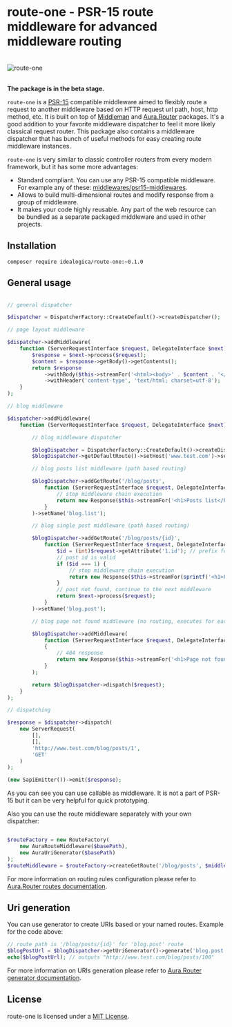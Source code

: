 # route-one - PSR-15 route middleware for advanced middleware routing

<br /><img alt="route-one" title="route-one" src="http://storage3.static.itmages.com/i/17/0704/h_1499201379_3971410_182da2e922.png"><br /><br />

**The package is in the beta stage.**

`route-one` is a [PSR-15](https://github.com/http-interop/http-middleware) compatible middleware aimed to 
flexibly route a request to another middleware based on HTTP request url path, host, http method, etc. 
It is built on top of [Middleman](https://github.com/mindplay-dk/middleman) and [Aura.Router](https://github.com/auraphp/Aura.Router) packages.
It's a good addition to your favorite middleware dispatcher to feel it more likely classical request router.
This package also contains a middleware dispatcher that has bunch of useful methods for easy creating route middleware instances.

`route-one` is very similar to classic controller routers from every modern framework, but it has some more advantages:
- Standard compliant. You can use any PSR-15 compatible middleware. For example any of these: [middlewares/psr15-middlewares](https://github.com/middlewares/psr15-middlewares).
- Allows to build multi-dimensional routes and modify response from a group of middleware.
- It makes your code highly reusable. Any part of the web resource can be bundled as a separate packaged middleware and used 
in other projects.

## Installation
 
```composer require idealogica/route-one:~0.1.0```
 
## General usage
 
```php

// general dispatcher

$dispatcher = DispatcherFactory::CreateDefault()->createDispatcher();

// page layout middleware

$dispatcher->addMiddleware(
    function (ServerRequestInterface $request, DelegateInterface $next) {
        $response = $next->process($request);
        $content = $response->getBody()->getContents();
        return $response
            ->withBody($this->streamFor('<html><body>' . $content . '</body></html>'))
            ->withHeader('content-type', 'text/html; charset=utf-8');
    }
);

// blog middleware

$dispatcher->addMiddleware(
    function (ServerRequestInterface $request, DelegateInterface $next) {

        // blog middleware dispatcher

        $blogDispatcher = DispatcherFactory::CreateDefault()->createDispatcher();
        $blogDispatcher->getDefaultRoute()->setHost('www.test.com')->setSecure(false);

        // blog posts list middleware (path based routing)

        $blogDispatcher->addGetRoute('/blog/posts',
            function (ServerRequestInterface $request, DelegateInterface $next) {
                // stop middleware chain execution
                return new Response($this->streamFor('<h1>Posts list</h1><p>Post1</p><p>Post2</p>'));
            }
        )->setName('blog.list');

        // blog single post middleware (path based routing)

        $blogDispatcher->addGetRoute('/blog/posts/{id}',
            function (ServerRequestInterface $request, DelegateInterface $next) {
                $id = (int)$request->getAttribute('1.id'); // prefix for route-one attributes
                // post id is valid
                if ($id === 1) {
                    // stop middleware chain execution
                    return new Response($this->streamFor(sprintf('<h1>Post #%s</h1><p>Example post</p>', $id)));
                }
                // post not found, continue to the next middleware
                return $next->process($request);
            }
        )->setName('blog.post');

        // blog page not found middleware (no routing, executes for each request)

        $blogDispatcher->addMiddleware(
            function (ServerRequestInterface $request, DelegateInterface $next)
            {
                // 404 response
                return new Response($this->streamFor('<h1>Page not found</h1>'), 404);
            }
        );

        return $blogDispatcher->dispatch($request);
    }
);

// dispatching

$response = $dispatcher->dispatch(
    new ServerRequest(
        [],
        [],
        'http://www.test.com/blog/posts/1',
        'GET'
    )
);

(new SapiEmitter())->emit($response);

``` 

As you can see you can use callable as middleware. It is not a part of PSR-15 but it can be very 
helpful for quick prototyping.

Also you can use the route middleware separately with your own dispatcher:

```php

$routeFactory = new RouteFactory(
    new AuraRouteMiddleware($basePath),
    new AuraUriGenerator($basePath)
);
$routeMiddleware = $routeFactory->createGetRoute('/blog/posts', $middlewareToRoute);

```

For more information on routing rules configuration please refer to 
[Aura.Router routes documentation](https://github.com/auraphp/Aura.Router/blob/3.x/docs/defining-routes.md).

## Uri generation

You can use generator to create URIs based or your named routes. Example for the code above:

```php
// route path is '/blog/posts/{id}' for 'blog.post' route
$blogPostUrl = $blogDispatcher->getUriGenerator()->generate('blog.post', ['id' => 100]);
echo($blogPostUrl); // outputs "http://www.test.com/blog/posts/100"
```

For more information on URIs generation please refer to 
[Aura.Router generator documentation](https://github.com/auraphp/Aura.Router/blob/3.x/docs/generating-paths.md).

## License

route-one is licensed under a [MIT License](https://opensource.org/licenses/MIT).
